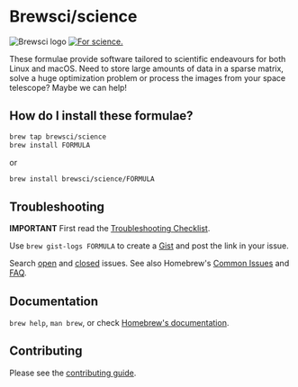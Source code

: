 # Brewsci/science

![Brewsci logo](https://raw.githubusercontent.com/brewsci/homebrew-science/master/.github/brewsci-256x256.png)
[![For science.](https://i.imgur.com/Bswp1.png)](https://xkcd.com/585)

These formulae provide software tailored to scientific endeavours for both Linux and macOS. Need to store large amounts of data in a sparse matrix, solve a huge optimization problem or process the images from your space telescope? Maybe we can help!

## How do I install these formulae?

```sh
brew tap brewsci/science
brew install FORMULA
```

or

```sh
brew install brewsci/science/FORMULA
```

## Troubleshooting

**IMPORTANT** First read the [Troubleshooting Checklist](https://docs.brew.sh/Troubleshooting.html).

Use `brew gist-logs FORMULA` to create a [Gist](https://gist.github.com/) and post the link in your issue.

Search [open](https://github.com/brewsci/homebrew-science/issues?state=open) and [closed](https://github.com/brewsci/homebrew-science/issues?state=closed) issues. See also Homebrew's [Common Issues](https://docs.brew.sh/Common-Issues.html) and [FAQ](https://docs.brew.sh/FAQ.html).

## Documentation

`brew help`, `man brew`, or check [Homebrew's documentation](https://github.com/Homebrew/brew/blob/master/docs/README.md).

## Contributing

Please see the [contributing guide](https://github.com/brewsci/homebrew-science/blob/master/.github/CONTRIBUTING.md).
